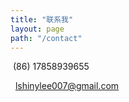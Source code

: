 ```yaml
---
title: "联系我"
layout: page
path: "/contact"
---
```


<i class="fa fa-phone" style="width: 16px; height: 16px"></i>&nbsp;(86) 17858939655

<i class="fa fa-envelope-o"></i>&nbsp;
<a href="mailto:lshinylee007@gmail.com" style="color: #444">lshinylee007@gmail.com</a>
